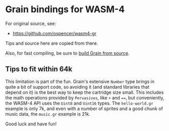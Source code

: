 # Grain bindings for WASM-4

For original source, see:

- https://github.com/ospencer/wasm4-gr

Tips and source here are copied from there.

Also, for fast compiling, be sure to [build Grain from source](https://grain-lang.org/docs/getting_grain#Building-Grain-from-Source).

## Tips to fit within 64k

This limitation is part of the fun. Grain's extensive `Number` type brings in quite a bit of support code, so avoiding it (and standard libraries that depend on it) is the best way to keep the cartridge size small. This includes the math operations provided by `Pervasives`, like `+` and `==`, but conveniently, the WASM-4 API uses the `Uint8` and `Uint16` types. The `hello-world.gr` example is only 7k, and even with a number of sprites and a good chunk of music data, the `music.gr` example is 21k.

Good luck and have fun!
